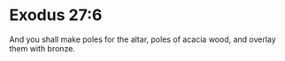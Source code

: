 # Exodus 27:6

And you shall make poles for the altar, poles of acacia wood, and overlay them with bronze.
